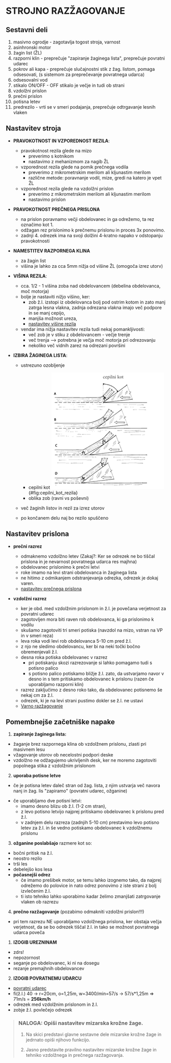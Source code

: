 # STROJNO RAZŽAGOVANJE

## Sestavni deli
1. masivno ogrodje - zagotavlja togost stroja, varnost
2. asinhronski motor
3. žagin list (ŽL)
4. razporni klin - preprečuje "zapiranje žaginega lista", preprečuje povratni udarec
5. pokrov ali kapa - preprečuje slučajnostni stik z žag. listom, pomaga odsesovati, (s sistemom za preprečevanje povratnega udarca)
6. odsesovalni vod
7. stikalo ON/OFF - OFF stikalo je večje in tudi ob strani
8. vzdolžni prislon
9. prečni prislon
10. potisna letev
11. predrezilo - vrti se v smeri podajanja, preprečuje odtrgavanje lesnih vlaken

## Nastavitev stroja

- **PRAVOKOTNOST IN VZPOREDNOST REZILA**:
  - pravokotnost rezila glede na mizo
    - preverimo s kotnikom
    - nastavimo z mehanizmom za nagib ŽL
  - vzporednost rezila glede na pomik prečnega vodila
    - preverimo z mikrometrskim merilom ali kljunastim merilom
    - različne metode: poravnanje vodil, mize, gredi na katero je vpet ŽL
  - vzporednost rezila glede na vzdolžni prislon
    - preverimo z mikrometrskim merilom ali kljunastim merilom
    - nastavimo prislon

- **PRAVOKOTNOST PREČNEGA PRISLONA**
  + na prislon poravnamo večji obdelovanec in ga odrežemo, ta rez označimo kot 1.
  + odžagan rez prislonimo k prečnemu prislonu in proces 3x ponovimo.
  + zadnji 4. odrezek ima na svoji dolžini 4-kratno napako v odstopanju pravokotnosti

- **NAMESTITEV RAZPORNEGA KLINA**
  + za žagin list
  + višina je lahko  za cca 5mm nižja od višine ŽL (omogoča izrez utorv)

- **VIŠINA REZILA**:
  - cca. 1/2 - 1 višina zoba nad obdelovancem (debelina obdelovanca, moč motorja)
  - bolje je nastaviti nižjo višino, ker:
    + zob ž.l. izstopi iz obdelovanca bolj pod ostrim kotom in zato manj zatrga lesna vlakna, zadnja odrezana vlakna imajo več podpore in se manj cepijo,
    + manjša možnost ureza,
    + [nastavitev višine rezila](https://www.youtube.com/watch?v=JL8-1bmt7XY)
  - vendar ima nižja nastavitev rezila tudi nekaj pomankljivosti:
    - več zob je v stiku z obdelovancem - večje trenje
    - več trenja -—> potrebna je večja moč motorja pri odrezovanju
    - nekoliko več vidnih zarez na odrezani površini

- **IZBIRA ŽAGINEGA LISTA**:
  - ustrezuno ozobljenje
    - cepilni kot
![Kako cepilni kot vpliva na odrezovanje.](./slike/cepilni_kot_rezila.png){#fig:cepilni_kot_rezila}
    - oblika zob (ravni vs poševni)
  - več žaginih listov in rezil za izrez utorov

  - po končanem delu naj bo rezilo spuščeno

## Nastavitev prislona

- __prečni razrez__
  + odmaknemo vzdolžno letev (Zakaj?: Ker se odrezek ne bo tiščal prislona in je nevarnost povratnega udarca res majhna)
  + obdelovanec prislonimo k prečni letvi
  + roke imamo na levi strani obdelovanca in žaginega lista
  + ne hitimo z odmikanjem odstranjevanja odrezka, odrezek je dokaj varen.
  + [nastavitev prečnega prislona](https://www.youtube.com/watch?v=UbG-n--LFgQ)
      
- __vzdolžni razrez__
  + ker je obd. med vzdolžnim prislonom in ž.l. je povečana verjetnost za povratni udarec
  + zagotovljen mora biti raven rob obdelovanca, ki ga prislonimo k vodilu
  + skušamo zagotoviti tri smeri potiska (navzdol na mizo, vstran na VP in v smeri reza)
  + leva roka vodi levi rob obdelovanca 5-10 cm pred ž.l.
  - z njo ne sledimo obdelovancu, ker bi na neki točki bočno obremenjevali ž.l.
  + desna roka potiska obdelovanec v razrez
    + pri potiskanju skozi razrezovanje si lahko pomagamo tudi s potisno palico
    + s potisno palico potiskamo bližje ž.l. zato, da ustvarjamo navor v desno in s tem pritiskamo obdelovanec k prislonu (razen če uporabljamo razporni klin)
  + razrez zaključimo z desno roko tako, da obdelovanec potisnemo še nekaj cm za ž.l.
  + odrezek, ki je na levi strani pustimo dokler se ž.l. ne ustavi
  + [Varno razžagovanje](https://www.youtube.com/watch?v=kfiqPlC6Ltg)

## Pomembnejše začetniške napake

1. __zapiranje žaginega lista:__
  - žaganje brez razpornega klina ob vzdolžnem prislonu, zlasti pri masivnem lesu
  - vžagovanje utorov ob necelostni podpori deske
  - vzdolžno ne odžagujemo ukrivljenih desk, ker ne moremo zagotoviti popolnega stika z vzdolžnim prislonom
2. __uporaba potisne letve__
  - če je potisna letev daleč stran od žag. lista, z njim ustvarja več navora nanj in žag. lis "zapiramo" (povratni udarec, ožganine)
  + če uporabljamo dve potisni letvi:
      + imamo desno blizu ob ž.l. (1-2 cm stran),
      + z levo potisno letvijo najprej pritiskamo obdelovanec k prislonu pred ž.l.
      + v zadnjem delu razreza (zadnjih 5-10 cm) prestavimo levo potisno letev za ž.l. in še vedno potiskamo obdelovanec k vzdolžnemu prislonu
3. __ožganine poslabšajo__ razmere kot so:
  - bočni pritisk na ž.l.
  - neostro rezilo
  - trši les
  - debelejšo kos lesa
  - __počasnejši odrez__
    + če imamo prešibek motor, se temu lahko izognemo tako, da najprej odrežemo do polovice in nato odrez ponovimo z iste strani z bolj izvlečenim ž.l.
    + ti isto tehniko lahko uporabimo kadar želimo zmanjšati zatrgovanje vlaken ob razrezu
4. __prečno razžagovanje__ (pozabimo odmakniti vzdolžni prislon!!!)
  - pri tem razrezu NE uporabljamo vzdolžnega prislona, ker obstaja večja verjetnost, da se bo odrezek tiščal ž.l. in tako se možnost povratnega udarca poveča

1. __IZOGIB UREZNINAM__
  - zdrs!
  - nepozornost
  - seganje po obdelovanec, ki ni na dosegu
  - rezanje premajhnih obdelovancev
2. __IZOGIB POVRATNEMU UDARCU__
  - [povratni udarec](https://www.youtube.com/watch?v=u7sRrC2Jpp4)
  - fi(ž.l.) 40 -> r=20cm, o=1,25m, w=3400/min=57/s -> 57/s*1,25m => 71m/s = __256km/h__
  - odrezek med vzdolžnim prislonom in ž.l.
  - zobje ž.l. povlečejo odrezek

> ### NALOGA: Opiši nastavitev mizarska krožne žage.
>
> 1. Na skici predstavi glavne sestavne dele mizarske krožne žage in 
> jedrnato opiši njihovo funkcijo.
>
> 2. Jasno predstavite pravilno nastavitev mizarske krožne žage in tehniko vzdolžnega in prečnega razžagovanja.
>



